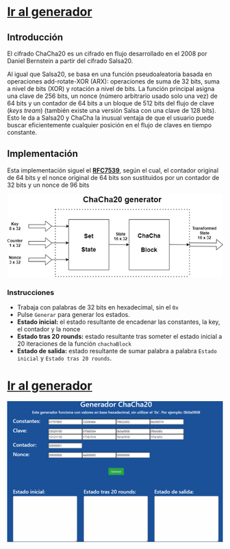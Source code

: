 # [**<u>Ir al generador</u>**](./site/index.html)
## **Introducción**
El cifrado ChaCha20 es un cifrado en flujo desarrollado en el 2008 por Daniel Bernstein a partir del cifrado Salsa20.

Al igual que Salsa20, se basa en una función pseudoaleatoria basada en operaciones add-rotate-XOR (ARX): operaciones de suma de 32 bits, suma a nivel de bits (XOR) y rotación a nivel de bits. La función principal asigna una clave de 256 bits, un nonce (número arbitrario usado solo una vez) de 64 bits y un contador de 64 bits a un bloque de 512 bits del flujo de clave (*keys tream*) (también existe una versión Salsa con una clave de 128 bits). Esto le da a Salsa20 y ChaCha la inusual ventaja de que el usuario puede buscar eficientemente cualquier posición en el flujo de claves en tiempo constante.

## **Implementación**
Esta implementación siguel el [**RFC7539**](https://tools.ietf.org/html/rfc7539), según el cual, el contador original de 64 bits y el nonce original de 64 bits son sustituidos por un contador de 32 bits y un nonce de 96 bits

![ChaCha20 generator](./images/chacha20Generator.png)

### **Instrucciones**
- Trabaja con palabras de 32 bits en hexadecimal, sin el `0x`
- Pulse `Generar` para generar los estados.
- **Estado inicial:** el estado resultante de encadenar las constantes, la key, el contador y la nonce
- **Estado tras 20 rounds:** estado resultante tras someter el estado inicial a 20 iteraciones de la función `chachaBlock`
- **Estado de salida:** estado resultante de sumar palabra a palabra `Estado inicial` y `Estado tras 20 rounds`.

# [**<u>Ir al generador</u>**](./site/index.html)

![ChaCha20 generator demo](./images/chacha20-demo.gif)